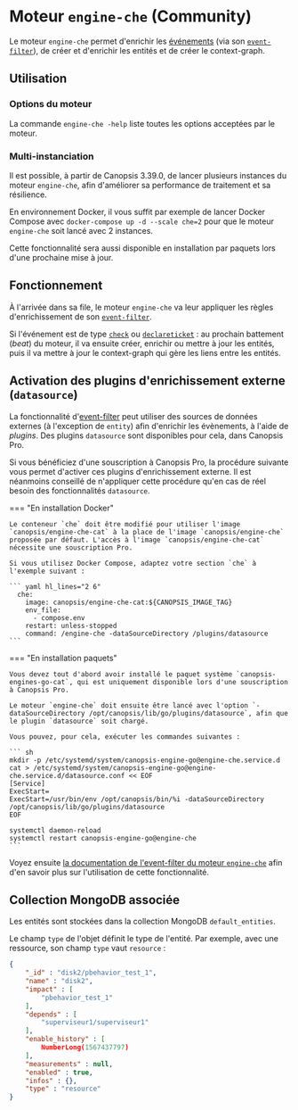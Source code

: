# Moteur `engine-che` (Community)

Le moteur `engine-che` permet d'enrichir les [événements](../../guide-developpement/struct-event.md) (via son [`event-filter`](moteur-che-event_filter.md)), de créer et d'enrichir les entités et de créer le context-graph.

## Utilisation

### Options du moteur

La commande `engine-che -help` liste toutes les options acceptées par le moteur.

### Multi-instanciation

Il est possible, à partir de Canopsis 3.39.0, de lancer plusieurs instances du moteur `engine-che`, afin d'améliorer sa performance de traitement et sa résilience.

En environnement Docker, il vous suffit par exemple de lancer Docker Compose avec `docker-compose up -d --scale che=2` pour que le moteur `engine-che` soit lancé avec 2 instances.

Cette fonctionnalité sera aussi disponible en installation par paquets lors d'une prochaine mise à jour.

## Fonctionnement

À l'arrivée dans sa file, le moteur `engine-che` va leur appliquer les règles d'enrichissement de son [`event-filter`](moteur-che-event_filter.md).

Si l'événement est de type [`check`](../../guide-developpement/struct-event.md#event-check-structure) ou [`declareticket`](../../guide-developpement/struct-event.md#event-declareticket-structure) : au prochain battement (*beat*) du moteur, il va ensuite créer, enrichir ou mettre à jour les entités, puis il va mettre à jour le context-graph qui gère les liens entre les entités.

## Activation des plugins d'enrichissement externe (`datasource`)

La fonctionnalité d'[event-filter](moteur-che-event_filter.md) peut utiliser des sources de données externes (à l'exception de `entity`) afin d'enrichir les évènements, à l'aide de *plugins*. Des plugins `datasource` sont disponibles pour cela, dans Canopsis Pro.

Si vous bénéficiez d'une souscription à Canopsis Pro, la procédure suivante vous permet d'activer ces plugins d'enrichissement externe. Il est néanmoins conseillé de n'appliquer cette procédure qu'en cas de réel besoin des fonctionnalités `datasource`.

=== "En installation Docker"

    Le conteneur `che` doit être modifié pour utiliser l'image `canopsis/engine-che-cat` à la place de l'image `canopsis/engine-che` proposée par défaut. L'accès à l'image `canopsis/engine-che-cat` nécessite une souscription Pro.

    Si vous utilisez Docker Compose, adaptez votre section `che` à l'exemple suivant :

    ``` yaml hl_lines="2 6"
      che:
        image: canopsis/engine-che-cat:${CANOPSIS_IMAGE_TAG}
        env_file:
          - compose.env
        restart: unless-stopped
        command: /engine-che -dataSourceDirectory /plugins/datasource
    ```

=== "En installation paquets"

    Vous devez tout d'abord avoir installé le paquet système `canopsis-engines-go-cat`, qui est uniquement disponible lors d'une souscription à Canopsis Pro.

    Le moteur `engine-che` doit ensuite être lancé avec l'option `-dataSourceDirectory /opt/canopsis/lib/go/plugins/datasource`, afin que le plugin `datasource` soit chargé.

    Vous pouvez, pour cela, exécuter les commandes suivantes :

    ``` sh
    mkdir -p /etc/systemd/system/canopsis-engine-go@engine-che.service.d
    cat > /etc/systemd/system/canopsis-engine-go@engine-che.service.d/datasource.conf << EOF
    [Service]
    ExecStart=
    ExecStart=/usr/bin/env /opt/canopsis/bin/%i -dataSourceDirectory /opt/canopsis/lib/go/plugins/datasource
    EOF

    systemctl daemon-reload
    systemctl restart canopsis-engine-go@engine-che
    ```

Voyez ensuite [la documentation de l'event-filter du moteur `engine-che`](moteur-che-event_filter.md#donnees-externes) afin d'en savoir plus sur l'utilisation de cette fonctionnalité.

## Collection MongoDB associée

Les entités sont stockées dans la collection MongoDB `default_entities`.

Le champ `type` de l'objet définit le type de l'entité. Par exemple, avec une ressource, son champ `type` vaut `resource` :

```json
{
    "_id" : "disk2/pbehavior_test_1",
    "name" : "disk2",
    "impact" : [
        "pbehavior_test_1"
    ],
    "depends" : [
        "superviseur1/superviseur1"
    ],
    "enable_history" : [
        NumberLong(1567437797)
    ],
    "measurements" : null,
    "enabled" : true,
    "infos" : {},
    "type" : "resource"
}
```
